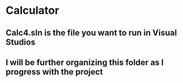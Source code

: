 # Calculator

## Calc4.sln is the file you want to run in Visual Studios
## I will be further organizing this folder as I progress with the project
